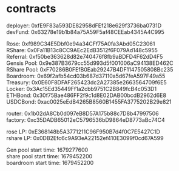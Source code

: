 # contracts
deployer: 0xfE9F83a593DE82958dFEf218e629f3736ba0731D<br />
devFund: 0x63278e19b1b84a75A59F5af48CEEab4345A4C995<br />

Rose: 0xf989C34E5Dbf0e94a34CFf75A0fa3Abd05C23061<br />
RShare: 0x0Fa11B13c8CC9AEc2EdB3512f6F079Ad148c5955<br />
Referral: 0xf50be363628d82e740476f8fb9aBDFD4F62dD4F5<br />
Gensis Pool: 0x9e387B3679cc55d993d5f001006aC94138ED462C<br />
RShare Pool: 0xF70286B0FEfB0Eab29247B4DF1147505808Bc235<br />
Boardroom: 0x69f2afb54cd03b687d37110a5d67feA597F49a55<br />
Treasury: 0x0E60F8DFAF265423dc2A27385e2663564709f6E5<br />
Locker: 0x3Ac15Ed35449Ff1a2cbb9751C2B849fcB4c053D1<br />
ETHBond: 0x30f75Bae486FF2f9c1d8E02DAB00bcdB2962d6E8<br />
USDCBond: 0xac0025eEdB4265B8560B1455FA3775202B29e821<br />

router: 0x1b02dA8Cb0d097eB8D57A175b88c7D8b47997506<br />
factory: 0xc35DADB65012eC5796536bD9864eD8773aBc74C4<br />

rose LP: 0xE368148b5A3771211C96F950B7d4f0C7E5427C1D<br />
rshare LP: 0x0DB2Efc6c9A93eA22152ef410E3099f0cd67A599<br />

Gen pool start time: 1679277600<br />
share pool start time: 1679452200<br />
boardroom start time: 1679452200
